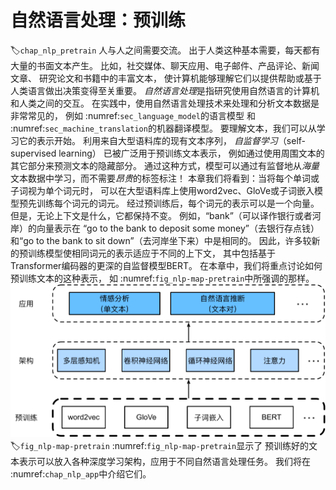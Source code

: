 # 自然语言处理：预训练
:label:`chap_nlp_pretrain`
人与人之间需要交流。
出于人类这种基本需要，每天都有大量的书面文本产生。
比如，社交媒体、聊天应用、电子邮件、产品评论、新闻文章、
研究论文和书籍中的丰富文本，
使计算机能够理解它们以提供帮助或基于人类语言做出决策变得至关重要。
*自然语言处理*是指研究使用自然语言的计算机和人类之间的交互。
在实践中，使用自然语言处理技术来处理和分析文本数据是非常常见的，
例如 :numref:`sec_language_model`的语言模型
和 :numref:`sec_machine_translation`的机器翻译模型。
要理解文本，我们可以从学习它的表示开始。
利用来自大型语料库的现有文本序列，
*自监督学习*（self-supervised learning）
已被广泛用于预训练文本表示，
例如通过使用周围文本的其它部分来预测文本的隐藏部分。
通过这种方式，模型可以通过有监督地从*海量*文本数据中学习，而不需要*昂贵*的标签标注！
本章我们将看到：当将每个单词或子词视为单个词元时，
可以在大型语料库上使用word2vec、GloVe或子词嵌入模型预先训练每个词元的词元。
经过预训练后，每个词元的表示可以是一个向量。
但是，无论上下文是什么，它都保持不变。
例如，“bank”（可以译作银行或者河岸）的向量表示在
“go to the bank to deposit some money”（去银行存点钱）
和“go to the bank to sit down”（去河岸坐下来）中是相同的。
因此，许多较新的预训练模型使相同词元的表示适应于不同的上下文，
其中包括基于Transformer编码器的更深的自监督模型BERT。
在本章中，我们将重点讨论如何预训练文本的这种表示，
如 :numref:`fig_nlp-map-pretrain`中所强调的那样。
![预训练好的文本表示可以放入各种深度学习架构，应用于不同自然语言处理任务（本章主要研究上游文本的预训练）](../img/nlp-map-pretrain.svg)
:label:`fig_nlp-map-pretrain`
 :numref:`fig_nlp-map-pretrain`显示了
预训练好的文本表示可以放入各种深度学习架构，应用于不同自然语言处理任务。
我们将在 :numref:`chap_nlp_app`中介绍它们。